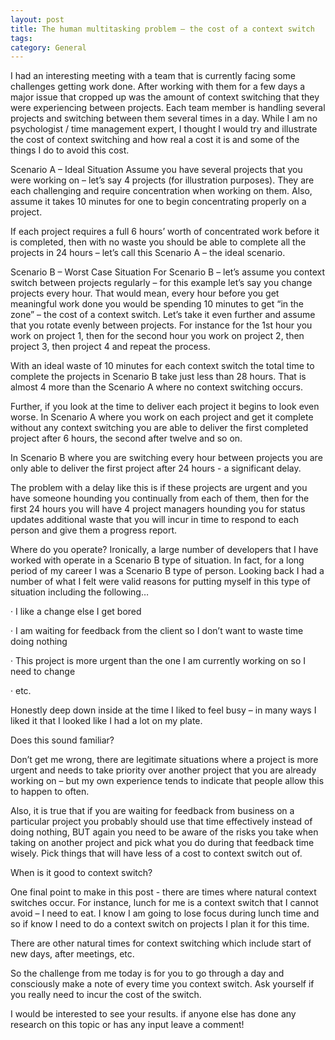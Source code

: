 ```yaml
---
layout: post
title: The human multitasking problem – the cost of a context switch
tags: 
category: General
---
```

I had an interesting meeting with a team that is currently facing some challenges getting work done. After working with them for a few days a major issue that cropped up was the amount of context switching that they were experiencing between projects. Each team member is handling several projects and switching between them several times in a day. While I am no psychologist / time management expert, I thought I would try and illustrate the cost of context switching and how real a cost it is and some of the things I do to avoid this cost.

Scenario A – Ideal Situation
Assume you have several projects that you were working on – let’s say 4 projects (for illustration purposes). They are each challenging and require concentration when working on them. Also, assume it takes 10 minutes for one to begin concentrating properly on a project.

If each project requires a full 6 hours’ worth of concentrated work before it is completed, then with no waste you should be able to complete all the projects in 24 hours – let’s call this Scenario A – the ideal scenario.

Scenario B – Worst Case Situation
For Scenario B – let’s assume you context switch between projects regularly – for this example let’s say you change projects every hour. That would mean, every hour before you get meaningful work done you would be spending 10 minutes to get “in the zone” – the cost of a context switch. Let’s take it even further and assume that you rotate evenly between projects. For instance for the 1st hour you work on project 1, then for the second hour you work on project 2, then project 3, then project 4 and repeat the process.

With an ideal waste of 10 minutes for each context switch the total time to complete the projects in Scenario B take just less than 28 hours. That is almost 4 more than the Scenario A where no context switching occurs.

Further, if you look at the time to deliver each project it begins to look even worse. In Scenario A where you work on each project and get it complete without any context switching you are able to deliver the first completed project after 6 hours, the second after twelve and so on.

In Scenario B where you are switching every hour between projects you are only able to deliver the first project after 24 hours - a significant delay.

The problem with a delay like this is if these projects are urgent and you have someone hounding you continually from each of them, then for the first 24 hours you will have 4 project managers hounding you for status updates additional waste that you will incur in time to respond to each person and give them a progress report.

Where do you operate?
Ironically, a large number of developers that I have worked with operate in a Scenario B type of situation. In fact, for a long period of my career I was a Scenario B type of person. Looking back I had a number of what I felt were valid reasons for putting myself in this type of situation including the following…

·         I like a change else I get bored

·         I am waiting for feedback from the client so I don’t want to waste time doing nothing

·         This project is more urgent than the one I am currently working on so I need to change

·         etc.

 

Honestly deep down inside at the time I liked to feel busy – in many ways I liked it that I looked like I had a lot on my plate.

 

Does this sound familiar?



Don’t get me wrong, there are legitimate situations where a project is more urgent and needs to take priority over another project that you are already working on – but my own experience tends to indicate that people allow this to happen to often.


Also, it is true that if you are waiting for feedback from business on a particular project you probably should use that time effectively instead of doing nothing, BUT again you need to be aware of the risks you take when taking on another project and pick what you do during that feedback time wisely. Pick things that will have less of a cost to context switch out of.

 

When is it good to context switch?

One final point to make in this post -  there are times where natural context switches occur. For instance, lunch for me is a context switch that I cannot avoid – I need to eat. I know I am going to lose focus during lunch time and so if know I need to do a context switch on projects I plan it for this time.

 

There are other natural times for context switching which include start of new days, after meetings, etc.

 

So the challenge from me today is for you to go through a day and consciously make a note of every time you context switch. Ask yourself if you really need to incur the cost of the switch.

 

I would be interested to see your results. if anyone else has done any research on this topic or has any input leave a comment!